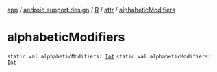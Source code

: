 [app](../../../index.md) / [android.support.design](../../index.md) / [R](../index.md) / [attr](index.md) / [alphabeticModifiers](.)

# alphabeticModifiers

`static val alphabeticModifiers: `[`Int`](https://kotlinlang.org/api/latest/jvm/stdlib/kotlin/-int/index.html)
`static val alphabeticModifiers: `[`Int`](https://kotlinlang.org/api/latest/jvm/stdlib/kotlin/-int/index.html)